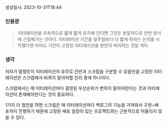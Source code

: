 생성일시: 2023-10-31T18:44
### 인용문
> 이터레이션을 지속적으로 짧게 짧게 유지해 간다면 그것은 본질적으로 칸반 방식에 근접해가는 것이다. 이터레이션 기간을  일주일보다 더 짧게 하자는 논의를 시작했다면 아마도 기간이 고정된 이터레이션을 완전히 버리려는  것일 게다.
### 생각
저자가 말했듯이 이터레이션의 유무로 칸반과 스크럼을 구분할 수 있을만큼 고정된 이터레이션은 스크럼에서 바뀌지 말아야할 진리 중에 하나이다.

스크럼에서는 매 이터레이션마다 결정된 우선순위가 변하지 말아야한다는 것과 이터레이션이 존재해야한다는 것이  중요하다.

1가지 더 첨언을 하면 스크럼은 매 이터레이션마다 백로그의 기능을 가져와서 구현~배포까지 진행하기 때문에 고정된 배포 일정이 있는 프로젝트와는 근본적으로 어울리지 않을 수 있다.